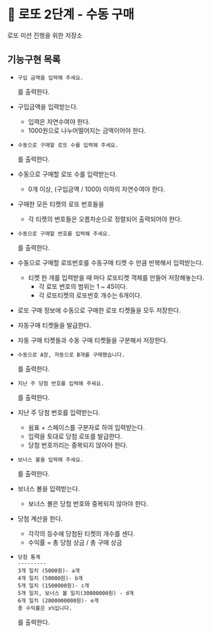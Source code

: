 # 🚀 로또 2단계 - 수동 구매
로또 미션 진행을 위한 저장소

## 기능구현 목록

- ```
  구입 금액을 입력해 주세요.
  ```
  를 출력한다.
  
- 구입금액을 입력받는다.
  - 입력은 자연수여야 한다.
  - 1000원으로 나누어떨어지는 금액이어야 한다.
  
- ```
  수동으로 구매할 로또 수를 입력해 주세요.
  ```
  를 출력한다.


- 수동으로 구매할 로또 수를 입력받는다.
  - 0개 이상, (구입금액 / 1000) 이하의 자연수여야 한다.

- 구매한 모든 티켓의 로또 번호들을
  - 각 티켓의 번호들은 오름차순으로 정렬되어 출력되어야 한다.

- ```
  수동으로 구매할 번호를 입력해 주세요.
  ```
  를 출력한다.

- 수동으로 구매할 로또번호를 수동구매 티켓 수 만큼 반복해서 입력받는다.
  - 티켓 한 개를 입력받을 때 마다 로또티켓 객체를 만들어 저장해놓는다.
    - 각 로또 번호의 범위는 1 ~ 45이다.
    - 각 로또티켓의 로또번호 개수는 6개이다.
  
- 로또 구매 정보에 수동으로 구매한 로또 티켓들을 모두 저장한다.

- 자동구매 티켓들을 발급한다.
  
- 자동 구매 티켓들과 수동 구매 티켓들을 구분해서 저장한다.

- ```
  수동으로 A장, 자동으로 B개를 구매했습니다.
  ```
  를 출력한다.

- ```
  지난 주 당첨 번호를 입력해 주세요.
  ```
  를 출력한다.

- 지난 주 당첨 번호를 입력받는다.
  - 쉼표 + 스페이스를 구분자로 하여 입력받는다.
  - 입력을 토대로 당첨 로또를 발급한다.
  - 당첨 번호끼리는 중복되지 않아야 한다.

- ```
  보너스 볼을 입력해 주세요.
  ```
  를 출력한다.

- 보너스 볼을 입력받는다.
  - 보너스 볼은 당첨 번호와 중복되지 않아야 한다.

- 당첨 계산을 한다.
  - 각각의 등수에 당첨된 티켓의 개수를 센다.
  - 수익률 = 총 당첨 상금 / 총 구매 상금 

- ```
  당첨 통계
  ---------
  3개 일치 (5000원)- a개
  4개 일치 (50000원)- b개
  5개 일치 (1500000원)- c개
  5개 일치, 보너스 볼 일치(30000000원) - d개
  6개 일치 (2000000000원)- e개
  총 수익률은 x%입니다.
  ```
  를 출력한다.
